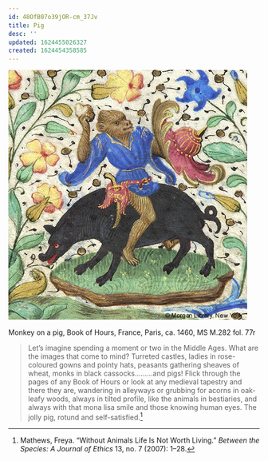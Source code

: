 ```yaml
---
id: 48OfB07o39jOR-cm_37Jv
title: Pig
desc: ''
updated: 1624455026327
created: 1624454358585
---
```

![](/assets/images/2021-06-23-23-26-52.png)

Monkey on a pig, Book of Hours, France, Paris, ca. 1460, MS M.282 fol. 77r

>Let’s imagine spending a moment or two in the Middle Ages. What are the images that come to mind? Turreted castles, ladies in rose-coloured gowns and pointy hats, peasants gathering sheaves of wheat, monks in black cassocks.........and pigs! Flick through the pages of any Book of Hours or look at any medieval tapestry and there they are, wandering in alleyways or grubbing for acorns in oak-leafy woods, always in tilted profile, like the animals in bestiaries, and always with that mona lisa smile and those knowing human eyes. The jolly pig, rotund and self-satisfied.[^1]

[^1]: Mathews, Freya. “Without Animals Life Is Not Worth Living.” _Between the Species: A Journal of Ethics_ 13, no. 7 (2007): 1–28.
